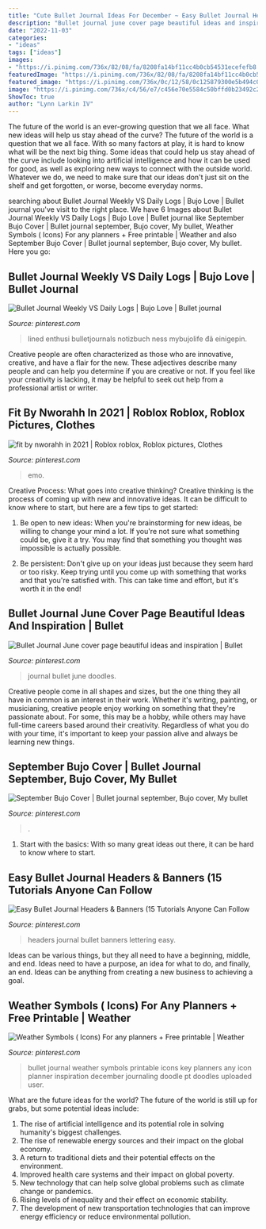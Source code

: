 ```yaml
---
title: "Cute Bullet Journal Ideas For December ~ Easy Bullet Journal Headers &amp; Banners (15 Tutorials Anyone Can Follow"
description: "Bullet journal june cover page beautiful ideas and inspiration"
date: "2022-11-03"
categories:
- "ideas"
tags: ["ideas"]
images:
- "https://i.pinimg.com/736x/82/08/fa/8208fa14bf11cc4b0cb54531ecefefb8.jpg"
featuredImage: "https://i.pinimg.com/736x/82/08/fa/8208fa14bf11cc4b0cb54531ecefefb8.jpg"
featured_image: "https://i.pinimg.com/736x/0c/12/58/0c125879300e5b494c0b4acfe84bc2c7.jpg"
image: "https://i.pinimg.com/736x/c4/56/e7/c456e70e5584c50bffd0b23492c2934e.jpg"
ShowToc: true
author: "Lynn Larkin IV"
---
```



The future of the world is an ever-growing question that we all face. What new ideas will help us stay ahead of the curve?
The future of the world is a question that we all face. With so many factors at play, it is hard to know what will be the next big thing. Some ideas that could help us stay ahead of the curve include looking into artificial intelligence and how it can be used for good, as well as exploring new ways to connect with the outside world. Whatever we do, we need to make sure that our ideas don't just sit on the shelf and get forgotten, or worse, become everyday norms.

	

		
searching about Bullet Journal Weekly VS Daily Logs | Bujo Love | Bullet journal you've visit to the right place. We have 6 Images about Bullet Journal Weekly VS Daily Logs | Bujo Love | Bullet journal like September Bujo Cover | Bullet journal september, Bujo cover, My bullet, Weather Symbols ( Icons) For any planners + Free printable | Weather and also September Bujo Cover | Bullet journal september, Bujo cover, My bullet. Here you go:
		
    
## Bullet Journal Weekly VS Daily Logs | Bujo Love | Bullet Journal

<img loading=lazy src="https://i.pinimg.com/736x/0c/12/58/0c125879300e5b494c0b4acfe84bc2c7.jpg" onerror="this.onerror=null;this.src='https://tse2.mm.bing.net/th?id=OIP.CnrMATrF45lxQmoGM7GT-AHaJ3&amp;pid=15.1';" alt="Bullet Journal Weekly VS Daily Logs | Bujo Love | Bullet journal">

_Source: pinterest.com_

>lined enthusi bulletjournals notizbuch ness mybujolife đã einigepin. 

	

Creative people are often characterized as those who are innovative, creative, and have a flair for the new. These adjectives describe many people and can help you determine if you are creative or not. If you feel like your creativity is lacking, it may be helpful to seek out help from a professional artist or writer.

    
## Fit By Nworahh In 2021 | Roblox Roblox, Roblox Pictures, Clothes

<img loading=lazy src="https://i.pinimg.com/736x/82/08/fa/8208fa14bf11cc4b0cb54531ecefefb8.jpg" onerror="this.onerror=null;this.src='https://tse2.mm.bing.net/th?id=OIP.2E5KunStTMuhlngxfeYjdAHaQb&amp;pid=15.1';" alt="fit by nworahh in 2021 | Roblox roblox, Roblox pictures, Clothes">

_Source: pinterest.com_

>emo. 

	

Creative Process: What goes into creative thinking?
Creative thinking is the process of coming up with new and innovative ideas. It can be difficult to know where to start, but here are a few tips to get started: 
1. Be open to new ideas: When you're brainstorming for new ideas, be willing to change your mind a lot. If you're not sure what something could be, give it a try. You may find that something you thought was impossible is actually possible. 

2. Be persistent: Don't give up on your ideas just because they seem hard or too risky. Keep trying until you come up with something that works and that you're satisfied with. This can take time and effort, but it's worth it in the end! 


    
## Bullet Journal June Cover Page Beautiful Ideas And Inspiration | Bullet

<img loading=lazy src="https://i.pinimg.com/736x/c4/56/e7/c456e70e5584c50bffd0b23492c2934e.jpg" onerror="this.onerror=null;this.src='https://tse2.mm.bing.net/th?id=OIP.KIiUf_4cNelJa6dQhdHqvAHaJ3&amp;pid=15.1';" alt="Bullet Journal June cover page beautiful ideas and inspiration | Bullet">

_Source: pinterest.com_

>journal bullet june doodles. 

	

Creative people come in all shapes and sizes, but the one thing they all have in common is an interest in their work. Whether it's writing, painting, or musicianing, creative people enjoy working on something that they're passionate about. For some, this may be a hobby, while others may have full-time careers based around their creativity. Regardless of what you do with your time, it's important to keep your passion alive and always be learning new things.

    
## September Bujo Cover | Bullet Journal September, Bujo Cover, My Bullet

<img loading=lazy src="https://i.pinimg.com/736x/43/39/2f/43392fef0892b002952cb07ebb1037b4.jpg" onerror="this.onerror=null;this.src='https://tse4.mm.bing.net/th?id=OIP.T5rRJMKRIkCff61CmWK_9AHaJ3&amp;pid=15.1';" alt="September Bujo Cover | Bullet journal september, Bujo cover, My bullet">

_Source: pinterest.com_

>. 

	

1. Start with the basics: With so many great ideas out there, it can be hard to know where to start.

    
## Easy Bullet Journal Headers &amp; Banners (15 Tutorials Anyone Can Follow

<img loading=lazy src="https://i.pinimg.com/736x/eb/a4/e9/eba4e9d5bcaf03261b79b877fd42c689.jpg" onerror="this.onerror=null;this.src='https://tse1.mm.bing.net/th?id=OIP.VGCbvf-7IknpHza58fvDhAHaJ3&amp;pid=15.1';" alt="Easy Bullet Journal Headers &amp; Banners (15 Tutorials Anyone Can Follow">

_Source: pinterest.com_

>headers journal bullet banners lettering easy. 

	

Ideas can be various things, but they all need to have a beginning, middle, and end. Ideas need to have a purpose, an idea for what to do, and finally, an end. Ideas can be anything from creating a new business to achieving a goal.

    
## Weather Symbols ( Icons) For Any Planners + Free Printable | Weather

<img loading=lazy src="https://i.pinimg.com/736x/d0/9a/f5/d09af5d933a8c34fc8ce0533e831f3d4--weather-symbols-bullet-journal-weather-journal.jpg" onerror="this.onerror=null;this.src='https://tse2.mm.bing.net/th?id=OIP.Cwp4QVXcXcAsO0hROe2vHwHaJ3&amp;pid=15.1';" alt="Weather Symbols ( Icons) For any planners + Free printable | Weather">

_Source: pinterest.com_

>bullet journal weather symbols printable icons key planners any icon planner inspiration december journaling doodle pt doodles uploaded user. 

	

What are the future ideas for the world?
The future of the world is still up for grabs, but some potential ideas include: 
1. The rise of artificial intelligence and its potential role in solving humanity's biggest challenges. 
2. The rise of renewable energy sources and their impact on the global economy. 
3. A return to traditional diets and their potential effects on the environment. 
4. Improved health care systems and their impact on global poverty. 
5. New technology that can help solve global problems such as climate change or pandemics. 
6. Rising levels of inequality and their effect on economic stability. 
7. The development of new transportation technologies that can improve energy efficiency or reduce environmental pollution.

